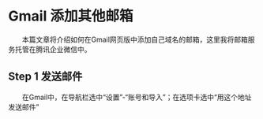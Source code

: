 # Gmail 添加其他邮箱

&emsp;&emsp;本篇文章将介绍如何在Gmail网页版中添加自己域名的邮箱，这里我将邮箱服务托管在腾讯企业微信中。

## Step 1 发送邮件

&emsp;&emsp;在Gmail中，在导航栏选中“设置”-“账号和导入”；在选项卡选中“用这个地址发送邮件”